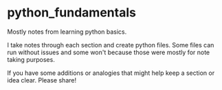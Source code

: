 # python_fundamentals
Mostly notes from learning python basics.

I take notes through each section and create python files. 
Some files can run without issues and some won't because those were mostly for note taking purposes.

If you have some additions or analogies that might help keep a section or idea clear. Please share!

